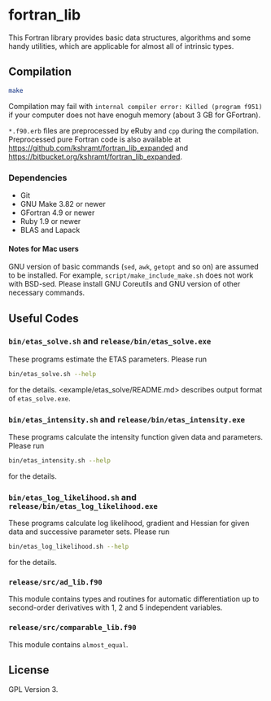 # fortran_lib

This Fortran library provides basic data structures, algorithms and some handy utilities, which are applicable for almost all of intrinsic types.

<!-- [![Build Status](https://travis-ci.org/kshramt/fortran_lib.svg?branch=master)](https://travis-ci.org/kshramt/fortran_lib) -->

## Compilation

```bash
make
```

Compilation may fail with `internal compiler error: Killed (program f951)` if your computer does not have enoguh memory (about 3 GB for GFortran).

`*.f90.erb` files are preprocessed by eRuby and `cpp` during the compilation.
Preprocessed pure Fortran code is also available at <https://github.com/kshramt/fortran_lib_expanded> and <https://bitbucket.org/kshramt/fortran_lib_expanded>.
<!-- ```bash -->
<!-- gfortran -o etas_solve.exe etas_solve.f90 [<dependency>...] -lblas -llapack -->
<!-- ``` -->

### Dependencies

- Git
- GNU Make 3.82 or newer
- GFortran 4.9 or newer
- Ruby 1.9 or newer
- BLAS and Lapack

#### Notes for Mac users

GNU version of basic commands (`sed`, `awk`, `getopt` and so on) are assumed to be installed.
For example, `script/make_include_make.sh` does not work with BSD-sed.
Please install GNU Coreutils and GNU version of other necessary commands.

## Useful Codes

### `bin/etas_solve.sh` and `release/bin/etas_solve.exe`

These programs estimate the ETAS parameters.
Please run

```bash
bin/etas_solve.sh --help
```

for the details.
<example/etas_solve/README.md> describes output format of `etas_solve.exe`.

### `bin/etas_intensity.sh` and `release/bin/etas_intensity.exe`

These programs calculate the intensity function given data and parameters.
Please run

```bash
bin/etas_intensity.sh --help
```

for the details.

### `bin/etas_log_likelihood.sh` and `release/bin/etas_log_likelihood.exe`

These programs calculate log likelihood, gradient and Hessian for given data and successive parameter sets.
Please run

```bash
bin/etas_log_likelihood.sh --help
```

for the details.

### `release/src/ad_lib.f90`

This module contains types and routines for automatic differentiation up to second-order derivatives with 1, 2 and 5 independent variables.

### `release/src/comparable_lib.f90`

This module contains `almost_equal`.

## License

GPL Version 3.
